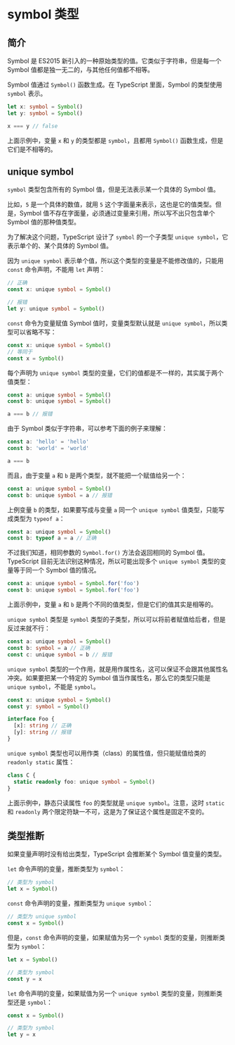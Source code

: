 # symbol 类型

## 简介

Symbol 是 ES2015 新引入的一种原始类型的值。它类似于字符串，但是每一个 Symbol 值都是独一无二的，与其他任何值都不相等。

Symbol 值通过 `Symbol()` 函数生成。在 TypeScript 里面，Symbol 的类型使用 `symbol` 表示。

```ts
let x: symbol = Symbol()
let y: symbol = Symbol()

x === y // false
```

上面示例中，变量 `x` 和 `y` 的类型都是 `symbol`，且都用 `Symbol()` 函数生成，但是它们是不相等的。

## unique symbol

`symbol` 类型包含所有的 Symbol 值，但是无法表示某一个具体的 Symbol 值。

比如，`5` 是一个具体的数值，就用 `5` 这个字面量来表示，这也是它的值类型。但是，Symbol 值不存在字面量，必须通过变量来引用，所以写不出只包含单个 Symbol 值的那种值类型。

为了解决这个问题，TypeScript 设计了 `symbol` 的一个子类型 `unique symbol`，它表示单个的、某个具体的 Symbol 值。

因为 `unique symbol` 表示单个值，所以这个类型的变量是不能修改值的，只能用 `const` 命令声明，不能用 `let` 声明：

```ts
// 正确
const x: unique symbol = Symbol()

// 报错
let y: unique symbol = Symbol()
```

`const` 命令为变量赋值 Symbol 值时，变量类型默认就是 `unique symbol`，所以类型可以省略不写：

```ts
const x: unique symbol = Symbol()
// 等同于
const x = Symbol()
```

每个声明为 `unique symbol` 类型的变量，它们的值都是不一样的，其实属于两个值类型：

```ts
const a: unique symbol = Symbol()
const b: unique symbol = Symbol()

a === b // 报错
```

由于 Symbol 类似于字符串，可以参考下面的例子来理解：

```ts
const a: 'hello' = 'hello'
const b: 'world' = 'world'

a === b
```

而且，由于变量 `a` 和 `b` 是两个类型，就不能把一个赋值给另一个：

```ts
const a: unique symbol = Symbol()
const b: unique symbol = a // 报错
```

上例变量 `b` 的类型，如果要写成与变量 `a` 同一个 `unique symbol` 值类型，只能写成类型为 `typeof a`：

```ts
const a: unique symbol = Symbol()
const b: typeof a = a // 正确
```

不过我们知道，相同参数的 `Symbol.for()` 方法会返回相同的 Symbol 值。TypeScript 目前无法识别这种情况，所以可能出现多个 `unique symbol` 类型的变量等于同一个 Symbol 值的情况。

```ts
const a: unique symbol = Symbol.for('foo')
const b: unique symbol = Symbol.for('foo')
```

上面示例中，变量 `a` 和 `b` 是两个不同的值类型，但是它们的值其实是相等的。

`unique symbol` 类型是 `symbol` 类型的子类型，所以可以将前者赋值给后者，但是反过来就不行：

```ts
const a: unique symbol = Symbol()
const b: symbol = a // 正确
const c: unique symbol = b // 报错
```

`unique symbol` 类型的一个作用，就是用作属性名，这可以保证不会跟其他属性名冲突。如果要把某一个特定的 Symbol 值当作属性名，那么它的类型只能是 `unique symbol`，不能是 `symbol`。

```ts
const x: unique symbol = Symbol()
const y: symbol = Symbol()

interface Foo {
  [x]: string // 正确
  [y]: string // 报错
}
```

`unique symbol` 类型也可以用作类（class）的属性值，但只能赋值给类的 `readonly static` 属性：

```ts
class C {
  static readonly foo: unique symbol = Symbol()
}
```

上面示例中，静态只读属性 `foo` 的类型就是 `unique symbol`。注意，这时 `static` 和 `readonly` 两个限定符缺一不可，这是为了保证这个属性是固定不变的。

## 类型推断

如果变量声明时没有给出类型，TypeScript 会推断某个 Symbol 值变量的类型。

`let` 命令声明的变量，推断类型为 `symbol`：

```ts
// 类型为 symbol
let x = Symbol()
```

`const` 命令声明的变量，推断类型为 `unique symbol`：

```ts
// 类型为 unique symbol
const x = Symbol()
```

但是，`const` 命令声明的变量，如果赋值为另一个 `symbol` 类型的变量，则推断类型为 `symbol`：

```ts
let x = Symbol()

// 类型为 symbol
const y = x
```

`let` 命令声明的变量，如果赋值为另一个 `unique symbol` 类型的变量，则推断类型还是 `symbol`：

```ts
const x = Symbol()

// 类型为 symbol
let y = x
```
